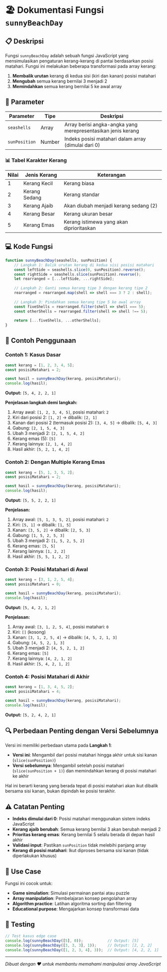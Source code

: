 # 🏖️ Dokumentasi Fungsi `sunnyBeachDay`

## 📋 Deskripsi

Fungsi `sunnyBeachDay` adalah sebuah fungsi JavaScript yang mensimulasikan pengaturan kerang-kerang di pantai berdasarkan posisi matahari. Fungsi ini melakukan beberapa transformasi pada array kerang:

1. **Membalik urutan** kerang di kedua sisi (kiri dan kanan) posisi matahari
2. **Mengubah** semua kerang bernilai 3 menjadi 2
3. **Memindahkan** semua kerang bernilai 5 ke awal array

## 🔧 Parameter

| Parameter | Tipe | Deskripsi |
|-----------|------|-----------|
| `seashells` | Array | Array berisi angka-angka yang merepresentasikan jenis kerang |
| `sunPosition` | Number | Indeks posisi matahari dalam array (dimulai dari 0) |

### 📊 Tabel Karakter Kerang

| Nilai | Jenis Kerang | Keterangan |
|-------|--------------|------------|
| 1 | Kerang Kecil | Kerang biasa |
| 2 | Kerang Sedang | Kerang standar |
| 3 | Kerang Ajaib | Akan diubah menjadi kerang sedang (2) |
| 4 | Kerang Besar | Kerang ukuran besar |
| 5 | Kerang Emas | Kerang istimewa yang akan diprioritaskan |

## 💻 Kode Fungsi

```javascript
function sunnyBeachDay(seashells, sunPosition) {
    // Langkah 1: Balik urutan kerang di kedua sisi posisi matahari
    const leftSide = seashells.slice(0, sunPosition).reverse();
    const rightSide = seashells.slice(sunPosition).reverse();
    let rearranged = [...leftSide, ...rightSide];
    
    // Langkah 2: Ganti semua kerang tipe 3 dengan kerang tipe 2
    rearranged = rearranged.map(shell => shell === 3 ? 2 : shell);
    
    // Langkah 3: Pindahkan semua kerang tipe 5 ke awal array
    const fiveShells = rearranged.filter(shell => shell === 5);
    const otherShells = rearranged.filter(shell => shell !== 5);
    
    return [...fiveShells, ...otherShells];
}
```

## 📝 Contoh Penggunaan

### Contoh 1: Kasus Dasar
```javascript
const kerang = [1, 2, 3, 4, 5];
const posisiMatahari = 2;

const hasil = sunnyBeachDay(kerang, posisiMatahari);
console.log(hasil);
```

**Output:** `[5, 4, 2, 2, 1]`

**Penjelasan langkah demi langkah:**
1. Array awal: `[1, 2, 3, 4, 5]`, posisi matahari: `2`
2. Kiri dari posisi 2: `[1, 2]` → dibalik: `[2, 1]`
3. Kanan dari posisi 2 (termasuk posisi 2): `[3, 4, 5]` → dibalik: `[5, 4, 3]`
4. Gabung: `[2, 1, 5, 4, 3]`
5. Ubah 3 menjadi 2: `[2, 1, 5, 4, 2]`
6. Kerang emas (5): `[5]`
7. Kerang lainnya: `[2, 1, 4, 2]`
8. Hasil akhir: `[5, 2, 1, 4, 2]`

### Contoh 2: Dengan Multiple Kerang Emas
```javascript
const kerang = [5, 1, 3, 5, 2];
const posisiMatahari = 2;

const hasil = sunnyBeachDay(kerang, posisiMatahari);
console.log(hasil);
```

**Output:** `[5, 5, 2, 2, 1]`

**Penjelasan:**
1. Array awal: `[5, 1, 3, 5, 2]`, posisi matahari: `2`
2. Kiri: `[5, 1]` → dibalik: `[1, 5]`
3. Kanan: `[3, 5, 2]` → dibalik: `[2, 5, 3]`
4. Gabung: `[1, 5, 2, 5, 3]`
5. Ubah 3 menjadi 2: `[1, 5, 2, 5, 2]`
6. Kerang emas: `[5, 5]`
7. Kerang lainnya: `[1, 2, 2]`
8. Hasil akhir: `[5, 5, 1, 2, 2]`

### Contoh 3: Posisi Matahari di Awal
```javascript
const kerang = [3, 1, 2, 5, 4];
const posisiMatahari = 0;

const hasil = sunnyBeachDay(kerang, posisiMatahari);
console.log(hasil);
```

**Output:** `[5, 4, 2, 1, 2]`

**Penjelasan:**
1. Array awal: `[3, 1, 2, 5, 4]`, posisi matahari: `0`
2. Kiri: `[]` (kosong)
3. Kanan: `[3, 1, 2, 5, 4]` → dibalik: `[4, 5, 2, 1, 3]`
4. Gabung: `[4, 5, 2, 1, 3]`
5. Ubah 3 menjadi 2: `[4, 5, 2, 1, 2]`
6. Kerang emas: `[5]`
7. Kerang lainnya: `[4, 2, 1, 2]`
8. Hasil akhir: `[5, 4, 2, 1, 2]`

### Contoh 4: Posisi Matahari di Akhir
```javascript
const kerang = [1, 3, 4, 5, 2];
const posisiMatahari = 4;

const hasil = sunnyBeachDay(kerang, posisiMatahari);
console.log(hasil);
```

**Output:** `[5, 2, 4, 2, 1]`

## 🔍 Perbedaan Penting dengan Versi Sebelumnya

Versi ini memiliki perbedaan utama pada **Langkah 1**:
- **Versi ini**: Mengambil dari posisi matahari hingga akhir untuk sisi kanan (`slice(sunPosition)`)
- **Versi sebelumnya**: Mengambil setelah posisi matahari (`slice(sunPosition + 1)`) dan memindahkan kerang di posisi matahari ke akhir

Hal ini berarti kerang yang berada tepat di posisi matahari akan ikut dibalik bersama sisi kanan, bukan dipindah ke posisi terakhir.

## ⚠️ Catatan Penting

- **Indeks dimulai dari 0**: Posisi matahari menggunakan sistem indeks JavaScript
- **Kerang ajaib berubah**: Semua kerang bernilai 3 akan berubah menjadi 2
- **Prioritas kerang emas**: Kerang bernilai 5 selalu berada di depan hasil akhir
- **Validasi input**: Pastikan `sunPosition` tidak melebihi panjang array
- **Kerang di posisi matahari**: Ikut diproses bersama sisi kanan (tidak diperlakukan khusus)

## 🎯 Use Case

Fungsi ini cocok untuk:
- **Game simulation**: Simulasi permainan pantai atau puzzle
- **Array manipulation**: Pembelajaran konsep pengolahan array
- **Algorithm practice**: Latihan algoritma sorting dan filtering
- **Educational purpose**: Mengajarkan konsep transformasi data

## 🧪 Testing

```javascript
// Test kasus edge case
console.log(sunnyBeachDay([5], 0));           // Output: [5]
console.log(sunnyBeachDay([3, 3, 3], 1));     // Output: [2, 2, 2]
console.log(sunnyBeachDay([1, 2, 3, 4], 3));  // Output: [4, 2, 2, 1]
```

---

*Dibuat dengan ❤️ untuk membantu memahami manipulasi array JavaScript*

